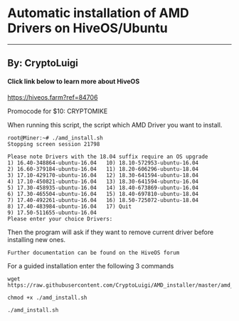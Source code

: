 # Automatic installation of AMD Drivers on HiveOS/Ubuntu
---
## By: CryptoLuigi

#### Click link below to learn more about HiveOS

https://hiveos.farm?ref=84706

Promocode for $10: CRYPTOMIKE

When running this script, the script which AMD Driver you want to install.

```
root@Miner:~# ./amd_install.sh
Stopping screen session 21798

Please note Drivers with the 18.04 suffix require an OS upgrade
1) 16.40-348864-ubuntu-16.04   10) 18.10-572953-ubuntu-16.04
2) 16.60-379184-ubuntu-16.04   11) 18.20-606296-ubuntu-18.04
3) 17.10-429170-ubuntu-16.04   12) 18.30-641594-ubuntu-18.04
4) 17.10-450821-ubuntu-16.04   13) 18.30-641594-ubuntu-16.04
5) 17.30-458935-ubuntu-16.04   14) 18.40-673869-ubuntu-16.04
6) 17.30-465504-ubuntu-16.04   15) 18.40-697810-ubuntu-18.04
7) 17.40-492261-ubuntu-16.04   16) 18.50-725072-ubuntu-18.04
8) 17.40-483984-ubuntu-16.04   17) Quit
9) 17.50-511655-ubuntu-16.04
Please enter your choice Drivers:
```

Then the program will ask if they want to remove current driver before installing new ones.

```
Further documentation can be found on the HiveOS forum
```
 
 
For a guided installation enter the following 3 commands
```
wget https://raw.githubusercontent.com/CryptoLuigi/AMD_installer/master/amd_install.sh

chmod +x ./amd_install.sh

./amd_install.sh
 ```

